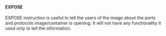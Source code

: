 #### EXPOSE

EXPOSE instruction is useful to tell the users of the image about the ports and protocols image/container is opening. It will not have any functionality it used only to tell the information.